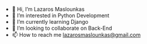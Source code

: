- 👋 Hi, I’m Lazaros Maslounkas
- 👀 I’m interested in Python Development
- 🌱 I’m currently learning Django
- 💞️ I’m looking to collaborate on Back-End
- 📫 How to reach me lazarosmaslounkas@gmail.com

<!---
LazarosMas/LazarosMas is a ✨ special ✨ repository because its `README.md` (this file) appears on your GitHub profile.
You can click the Preview link to take a look at your changes.
--->
